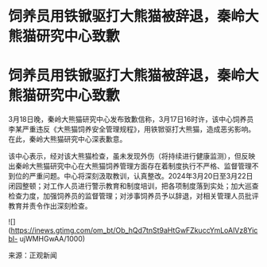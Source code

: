 # 饲养员用铁锨驱打大熊猫被辞退，秦岭大熊猫研究中心致歉

# 饲养员用铁锨驱打大熊猫被辞退，秦岭大熊猫研究中心致歉

3月18日晚，秦岭大熊猫研究中心发布致歉信称，3月17日16时许，该中心饲养员李某严重违反《大熊猫饲养安全管理规程》，用铁锨驱打大熊猫，造成恶劣影响。在此，秦岭大熊猫研究中心深表歉意。

该中心表示，经对该大熊猫检查，虽未发现外伤（将持续进行健康监测），但反映出秦岭大熊猫研究中心在大熊猫饲养管理方面存在着制度执行不严格、监督管理不到位的严重问题。中心将深刻汲取教训，认真整改。2024年3月20日至3月22日闭园整顿；对工作人员进行警示教育和制度培训，把各项制度落到实处；加大巡查检查力度，加强饲养员的监督管理；对涉事饲养员予以辞退，对相关管理人员批评教育并责令作出深刻检查。

![](https://inews.gtimg.com/om_bt/Ob_hQd7tnSt9aHtGwFZkuccYmLoAlVz8YicbI-
ujWMHGwAA/1000)

来源：正观新闻

